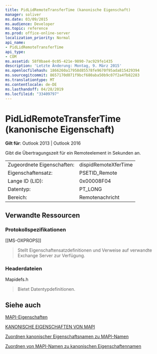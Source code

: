 ```yaml
---
title: PidLidRemoteTransferTime (kanonische Eigenschaft)
manager: soliver
ms.date: 03/09/2015
ms.audience: Developer
ms.topic: reference
ms.prod: office-online-server
localization_priority: Normal
api_name:
- PidLidRemoteTransferTime
api_type:
- COM
ms.assetid: 58f0bae4-0c05-421e-9890-7ac929fe1435
description: 'Letzte Änderung: Montag, 9. März 2015'
ms.openlocfilehash: 1866260a17958d85578fe9670f95ada815429394
ms.sourcegitcommit: 8657170d071f9bcf680aba50b9c07f2a4fb82283
ms.translationtype: MT
ms.contentlocale: de-DE
ms.lasthandoff: 04/28/2019
ms.locfileid: "33409797"
---
```

# <a name="pidlidremotetransfertime-canonical-property"></a>PidLidRemoteTransferTime (kanonische Eigenschaft)

  
  
**Gilt für**: Outlook 2013 | Outlook 2016 
  
Gibt die Übertragungszeit für ein Remoteelement in Sekunden an.
  
|||
|:-----|:-----|
|Zugeordnete Eigenschaften:  <br/> |dispidRemoteXferTime  <br/> |
|Eigenschaftensatz:  <br/> |PSETID_Remote  <br/> |
|Lange ID (LID):  <br/> |0x00008F04  <br/> |
|Datentyp:  <br/> |PT_LONG  <br/> |
|Bereich:  <br/> |Remotenachricht  <br/> |
   
## <a name="related-resources"></a>Verwandte Ressourcen

### <a name="protocol-specifications"></a>Protokollspezifikationen

[[MS-OXPROPS]] 
  
> Stellt Eigenschaftensatzdefinitionen und Verweise auf verwandte Exchange Server zur Verfügung.
    
### <a name="header-files"></a>Headerdateien

Mapidefs.h
  
> Bietet Datentypdefinitionen.
    
## <a name="see-also"></a>Siehe auch



[MAPI-Eigenschaften](mapi-properties.md)
  
[KANONISCHE EIGENSCHAFTEN VON MAPI](mapi-canonical-properties.md)
  
[Zuordnen kanonischer Eigenschaftsnamen zu MAPI-Namen](mapping-canonical-property-names-to-mapi-names.md)
  
[Zuordnen von MAPI-Namen zu kanonischen Eigenschaftennamen](mapping-mapi-names-to-canonical-property-names.md)


